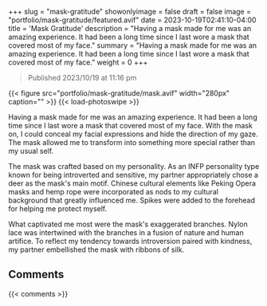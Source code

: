 +++
slug = "mask-gratitude"
showonlyimage = false
draft = false
image = "portfolio/mask-gratitude/featured.avif"
date = 2023-10-19T02:41:10-04:00
title = 'Mask Gratitude'
description = "Having a mask made for me was an amazing experience. It had been a long time since I last wore a mask that covered most of my face."
summary = "Having a mask made for me was an amazing experience. It had been a long time since I last wore a mask that covered most of my face."
weight = 0
+++

> Published 2023/10/19 at 11:16 pm

{{< figure src="portfolio/mask-gratitude/mask.avif" width="280px" caption="" >}}
{{< load-photoswipe >}}

Having a mask made for me was an amazing experience. It had been a long time since I last wore a mask that covered most of my face. With the mask on, I could conceal my facial expressions and hide the direction of my gaze. The mask allowed me to transform into something more special rather than my usual self. 

The mask was crafted based on my personality. As an INFP personality type known for being introverted and sensitive, my partner appropriately chose a deer as the mask's main motif. Chinese cultural elements like Peking Opera masks and hemp rope were incorporated as nods to my cultural background that greatly influenced me. Spikes were added to the forehead for helping me protect myself.

What captivated me most were the mask's exaggerated branches. Nylon lace was intertwined with the branches in a fusion of nature and human artifice. To reflect my tendency towards introversion paired with kindness, my partner embellished the mask with ribbons of silk.

## Comments

{{< comments >}}